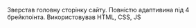 Зверстав головну сторінку сайту. Повністю адаптивина під 4 брейкпоінта. Використовував HTML, CSS, JS